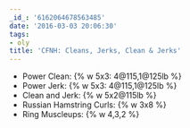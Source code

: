 ```yaml
---
_id_: '6162064678563485'
date: '2016-03-03 20:06:30'
tags:
- oly
title: 'CFNH: Cleans, Jerks, Clean & Jerks'
---
```


- Power Clean: {% w 5x3: 4@115,1@125lb %}
- Power Jerk: {% w 5x3: 4@115,1@125lb %}
- Clean and Jerk: {% w 5x2@115lb %}
- Russian Hamstring Curls: {% w 3x8 %}
- Ring Muscleups: {% w 4,3,2 %}
